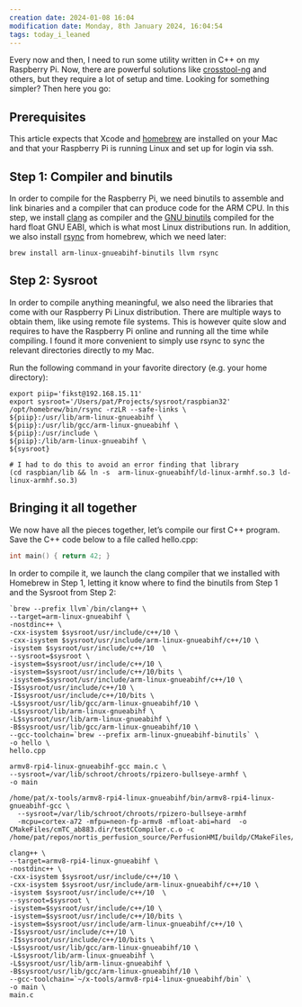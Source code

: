 ```yaml
---
creation date: 2024-01-08 16:04
modification date: Monday, 8th January 2024, 16:04:54
tags: today_i_leaned
---
```


Every now and then, I need to run some utility written in C++ on my Raspberry Pi. Now, there are powerful solutions like [crosstool-ng](https://crosstool-ng.github.io/) and others, but they require a lot of setup and time. Looking for something simpler? Then here you go:

## Prerequisites

This article expects that Xcode and [homebrew](https://brew.sh/) are installed on your Mac and that your Raspberry Pi is running Linux and set up for login via ssh.

## Step 1: Compiler and binutils

In order to compile for the Raspberry Pi, we need binutils to assemble and link binaries and a compiler that can produce code for the ARM CPU. In this step, we install [clang](https://clang.llvm.org/) as compiler and the [GNU binutils](https://www.gnu.org/software/binutils/) compiled for the hard float GNU EABI, which is what most Linux distributions run. In addition, we also install [rsync](https://rsync.samba.org/) from homebrew, which we need later:

```
brew install arm-linux-gnueabihf-binutils llvm rsync
```

## Step 2: Sysroot

In order to compile anything meaningful, we also need the libraries that come with our Raspberry Pi Linux distribution. There are multiple ways to obtain them, like using remote file systems. This is however quite slow and requires to have the Raspberry Pi online and running all the time while compiling. I found it more convenient to simply use rsync to sync the relevant directories directly to my Mac.

Run the following command in your favorite directory (e.g. your home directory):

```
export piip='fikst@192.168.15.11'
export sysroot='/Users/pat/Projects/sysroot/raspbian32'
/opt/homebrew/bin/rsync -rzLR --safe-links \
${piip}:/usr/lib/arm-linux-gnueabihf \
${piip}:/usr/lib/gcc/arm-linux-gnueabihf \
${piip}:/usr/include \
${piip}:/lib/arm-linux-gnueabihf \
${sysroot}

# I had to do this to avoid an error finding that library
(cd raspbian/lib && ln -s  arm-linux-gnueabihf/ld-linux-armhf.so.3 ld-linux-armhf.so.3)
```

## Bringing it all together

We now have all the pieces together, let’s compile our first C++ program. Save the C++ code below to a file called hello.cpp:

```c++
int main() { return 42; }
```

In order to compile it, we launch the clang compiler that we installed with Homebrew in Step 1, letting it know where to find the binutils from Step 1 and the Sysroot from Step 2:

```shell
`brew --prefix llvm`/bin/clang++ \
--target=arm-linux-gnueabihf \
-nostdinc++ \
-cxx-isystem $sysroot/usr/include/c++/10 \
-cxx-isystem $sysroot/usr/include/arm-linux-gnueabihf/c++/10 \
-isystem $sysroot/usr/include/c++/10  \
--sysroot=$sysroot \
-isystem=$sysroot/usr/include/c++/10 \
-isystem=$sysroot/usr/include/c++/10/bits \
-isystem=$sysroot/usr/include/arm-linux-gnueabihf/c++/10 \
-I$sysroot/usr/include/c++/10 \
-I$sysroot/usr/include/c++/10/bits \
-L$sysroot/usr/lib/gcc/arm-linux-gnueabihf/10 \
-L$sysroot/lib/arm-linux-gnueabihf \
-L$sysroot/usr/lib/arm-linux-gnueabihf \
-B$sysroot/usr/lib/gcc/arm-linux-gnueabihf/10 \
--gcc-toolchain=`brew --prefix arm-linux-gnueabihf-binutils` \
-o hello \
hello.cpp

armv8-rpi4-linux-gnueabihf-gcc main.c \
--sysroot=/var/lib/schroot/chroots/rpizero-bullseye-armhf \
-o main

/home/pat/x-tools/armv8-rpi4-linux-gnueabihf/bin/armv8-rpi4-linux-gnueabihf-gcc \ 
  --sysroot=/var/lib/schroot/chroots/rpizero-bullseye-armhf   
  -mcpu=cortex-a72 -mfpu=neon-fp-armv8 -mfloat-abi=hard  -o CMakeFiles/cmTC_ab883.dir/testCCompiler.c.o -c /home/pat/repos/nortis_perfusion_source/PerfusionHMI/buildp/CMakeFiles/CMakeTmp/testCCompiler.c

clang++ \
--target=armv8-rpi4-linux-gnueabihf \
-nostdinc++ \
-cxx-isystem $sysroot/usr/include/c++/10 \
-cxx-isystem $sysroot/usr/include/arm-linux-gnueabihf/c++/10 \
-isystem $sysroot/usr/include/c++/10  \
--sysroot=$sysroot \
-isystem=$sysroot/usr/include/c++/10 \
-isystem=$sysroot/usr/include/c++/10/bits \
-isystem=$sysroot/usr/include/arm-linux-gnueabihf/c++/10 \
-I$sysroot/usr/include/c++/10 \
-I$sysroot/usr/include/c++/10/bits \
-L$sysroot/usr/lib/gcc/arm-linux-gnueabihf/10 \
-L$sysroot/lib/arm-linux-gnueabihf \
-L$sysroot/usr/lib/arm-linux-gnueabihf \
-B$sysroot/usr/lib/gcc/arm-linux-gnueabihf/10 \
--gcc-toolchain=`~/x-tools/armv8-rpi4-linux-gnueabihf/bin` \
-o main \
main.c

```